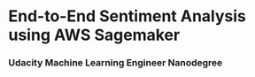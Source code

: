 # End-to-End Sentiment Analysis using AWS Sagemaker
### Udacity Machine Learning Engineer Nanodegree
